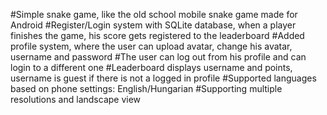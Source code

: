 #Simple snake game, like the old school mobile snake game made for Android
 #Register/Login system with SQLite database, when a player finishes the game, his score gets registered to the leaderboard
 #Added profile system, where the user can upload avatar, change his avatar, username and password
 #The user can log out from his profile and can login to a different one
 #Leaderboard displays username and points, username is guest if there is not a logged in profile
 #Supported languages based on phone settings: English/Hungarian
 #Supporting multiple resolutions and landscape view
